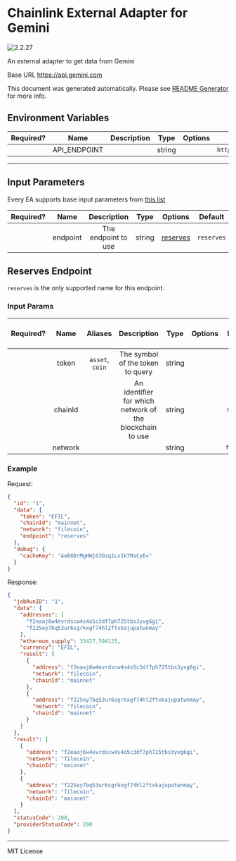 # Chainlink External Adapter for Gemini

![2.2.27](https://img.shields.io/github/package-json/v/smartcontractkit/external-adapters-js?filename=packages/sources/gemini/package.json)

An external adapter to get data from Gemini

Base URL https://api.gemini.com

This document was generated automatically. Please see [README Generator](../../scripts#readme-generator) for more info.

## Environment Variables

| Required? |     Name     | Description |  Type  | Options |         Default          |
| :-------: | :----------: | :---------: | :----: | :-----: | :----------------------: |
|           | API_ENDPOINT |             | string |         | `https://api.gemini.com` |

---

## Input Parameters

Every EA supports base input parameters from [this list](../../core/bootstrap#base-input-parameters)

| Required? |   Name   |     Description     |  Type  |            Options             |  Default   |
| :-------: | :------: | :-----------------: | :----: | :----------------------------: | :--------: |
|           | endpoint | The endpoint to use | string | [reserves](#reserves-endpoint) | `reserves` |

## Reserves Endpoint

`reserves` is the only supported name for this endpoint.

### Input Params

| Required? |  Name   |     Aliases     |                       Description                        |  Type  | Options |  Default   | Depends On | Not Valid With |
| :-------: | :-----: | :-------------: | :------------------------------------------------------: | :----: | :-----: | :--------: | :--------: | :------------: |
|           |  token  | `asset`, `coin` |             The symbol of the token to query             | string |         |   `EFIL`   |            |                |
|           | chainId |                 | An identifier for which network of the blockchain to use | string |         | `mainnet`  |            |                |
|           | network |                 |                                                          | string |         | `filecoin` |            |                |

### Example

Request:

```json
{
  "id": "1",
  "data": {
    "token": "EFIL",
    "chainId": "mainnet",
    "network": "filecoin",
    "endpoint": "reserves"
  },
  "debug": {
    "cacheKey": "AeB8DrMgHWj63Dzq1Lv1k7MaCyE="
  }
}
```

Response:

```json
{
  "jobRunID": "1",
  "data": {
    "addresses": [
      "f2eaaj6w4evrdscw4s4o5c3df7ph725tbs3yvg6gi",
      "f225ey7bq53ur6sgrkxgf74hl2ftxkajupatwnmay"
    ],
    "ethereum_supply": 33427.594125,
    "currency": "EFIL",
    "result": [
      {
        "address": "f2eaaj6w4evrdscw4s4o5c3df7ph725tbs3yvg6gi",
        "network": "filecoin",
        "chainId": "mainnet"
      },
      {
        "address": "f225ey7bq53ur6sgrkxgf74hl2ftxkajupatwnmay",
        "network": "filecoin",
        "chainId": "mainnet"
      }
    ]
  },
  "result": [
    {
      "address": "f2eaaj6w4evrdscw4s4o5c3df7ph725tbs3yvg6gi",
      "network": "filecoin",
      "chainId": "mainnet"
    },
    {
      "address": "f225ey7bq53ur6sgrkxgf74hl2ftxkajupatwnmay",
      "network": "filecoin",
      "chainId": "mainnet"
    }
  ],
  "statusCode": 200,
  "providerStatusCode": 200
}
```

---

MIT License
